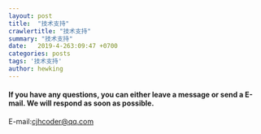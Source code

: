 ```yaml
---
layout: post
title:  "技术支持"
crawlertitle: "技术支持"
summary: "技术支持"
date:   2019-4-263:09:47 +0700
categories: posts
tags: '技术支持'
author: hewking
---
```


#### If you have any questions, you can either leave a message or send a E-mail. We will respond as soon as possible.

E-mail:cjhcoder@qq.com




